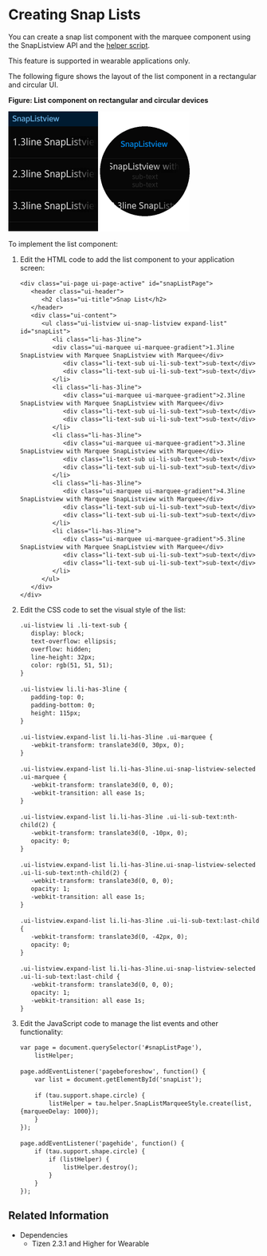 # Creating Snap Lists

You can create a snap list component with the marquee component using the SnapListview API and the [helper script](./ui/tau/helper-ww.md).

This feature is supported in wearable applications only.

The following figure shows the layout of the list component in a rectangular and circular UI.

**Figure: List component on rectangular and circular devices**

![List component on a rectangular device](./media/rectangular_list.png) ![List component on a circular device](./media/round_list.png)

To implement the list component:

1. Edit the HTML code to add the list component to your application screen:

   ```
   <div class="ui-page ui-page-active" id="snapListPage">
      <header class="ui-header">
         <h2 class="ui-title">Snap List</h2>
      </header>
      <div class="ui-content">
         <ul class="ui-listview ui-snap-listview expand-list" id="snapList">
            <li class="li-has-3line">
            <div class="ui-marquee ui-marquee-gradient">1.3line SnapListview with Marquee SnapListview with Marquee</div>
               <div class="li-text-sub ui-li-sub-text">sub-text</div>
               <div class="li-text-sub ui-li-sub-text">sub-text</div>
            </li>
            <li class="li-has-3line">
               <div class="ui-marquee ui-marquee-gradient">2.3line SnapListview with Marquee SnapListview with Marquee</div>
               <div class="li-text-sub ui-li-sub-text">sub-text</div>
               <div class="li-text-sub ui-li-sub-text">sub-text</div>
            </li>
            <li class="li-has-3line">
               <div class="ui-marquee ui-marquee-gradient">3.3line SnapListview with Marquee SnapListview with Marquee</div>
               <div class="li-text-sub ui-li-sub-text">sub-text</div>
               <div class="li-text-sub ui-li-sub-text">sub-text</div>
            </li>
            <li class="li-has-3line">
               <div class="ui-marquee ui-marquee-gradient">4.3line SnapListview with Marquee SnapListview with Marquee</div>
               <div class="li-text-sub ui-li-sub-text">sub-text</div>
               <div class="li-text-sub ui-li-sub-text">sub-text</div>
            </li>
            <li class="li-has-3line">
               <div class="ui-marquee ui-marquee-gradient">5.3line SnapListview with Marquee SnapListview with Marquee</div>
               <div class="li-text-sub ui-li-sub-text">sub-text</div>
               <div class="li-text-sub ui-li-sub-text">sub-text</div>
            </li>
         </ul>
      </div>
   </div>
   ```

2. Edit the CSS code to set the visual style of the list:

   ```
   .ui-listview li .li-text-sub {
      display: block;
      text-overflow: ellipsis;
      overflow: hidden;
      line-height: 32px;
      color: rgb(51, 51, 51);
   }

   .ui-listview li.li-has-3line {
      padding-top: 0;
      padding-bottom: 0;
      height: 115px;
   }

   .ui-listview.expand-list li.li-has-3line .ui-marquee {
      -webkit-transform: translate3d(0, 30px, 0);
   }

   .ui-listview.expand-list li.li-has-3line.ui-snap-listview-selected .ui-marquee {
      -webkit-transform: translate3d(0, 0, 0);
      -webkit-transition: all ease 1s;
   }

   .ui-listview.expand-list li.li-has-3line .ui-li-sub-text:nth-child(2) {
      -webkit-transform: translate3d(0, -10px, 0);
      opacity: 0;
   }

   .ui-listview.expand-list li.li-has-3line.ui-snap-listview-selected .ui-li-sub-text:nth-child(2) {
      -webkit-transform: translate3d(0, 0, 0);
      opacity: 1;
      -webkit-transition: all ease 1s;
   }

   .ui-listview.expand-list li.li-has-3line .ui-li-sub-text:last-child {
      -webkit-transform: translate3d(0, -42px, 0);
      opacity: 0;
   }

   .ui-listview.expand-list li.li-has-3line.ui-snap-listview-selected .ui-li-sub-text:last-child {
      -webkit-transform: translate3d(0, 0, 0);
      opacity: 1;
      -webkit-transition: all ease 1s;
   }
   ```

3. Edit the JavaScript code to manage the list events and other functionality:

   ```
   var page = document.querySelector('#snapListPage'),
       listHelper;

   page.addEventListener('pagebeforeshow', function() {
       var list = document.getElementById('snapList');

       if (tau.support.shape.circle) {
           listHelper = tau.helper.SnapListMarqueeStyle.create(list, {marqueeDelay: 1000});
       }
   });

   page.addEventListener('pagehide', function() {
       if (tau.support.shape.circle) {
           if (listHelper) {
               listHelper.destroy();
           }
       }
   });
   ```

## Related Information
* Dependencies
  - Tizen 2.3.1 and Higher for Wearable

